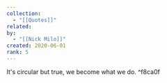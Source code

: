 ```yaml
---
collection:
  - "[[Quotes]]"
related: 
by:
  - "[[Nick Milo]]"
created: 2020-06-01
rank: 5
---
```

It's circular but true, we become what we do. ^f8ca0f
